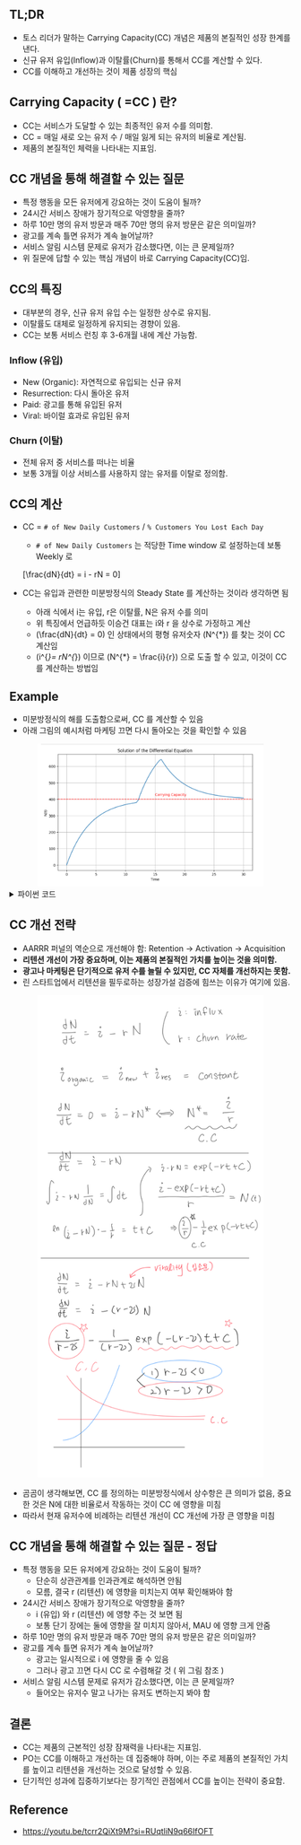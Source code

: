 ## TL;DR

- 토스 리더가 말하는 Carrying Capacity(CC) 개념은 제품의 본질적인 성장 한계를 낸다.
- 신규 유저 유입(Inflow)과 이탈률(Churn)를 통해서 CC를 계산할 수 있다.
- CC를 이해하고 개선하는 것이 제품 성장의 핵심

## Carrying Capacity ( =CC ) 란?

- CC는 서비스가 도달할 수 있는 최종적인 유저 수를 의미함.
- CC = 매일 새로 오는 유저 수 / 매일 잃게 되는 유저의 비율로 계산됨.
- 제품의 본질적인 체력을 나타내는 지표임.

## CC 개념을 통해 해결할 수 있는 질문

- 특정 행동을 모든 유저에게 강요하는 것이 도움이 될까?
- 24시간 서비스 장애가 장기적으로 악영향을 줄까?
- 하루 10만 명의 유저 방문과 매주 70만 명의 유저 방문은 같은 의미일까?
- 광고를 계속 틀면 유저가 계속 늘어날까?
- 서비스 알림 시스템 문제로 유저가 감소했다면, 이는 큰 문제일까?
- 위 질문에 답할 수 있는 핵심 개념이 바로 Carrying Capacity(CC)임.

## CC의 특징

- 대부분의 경우, 신규 유저 유입 수는 일정한 상수로 유지됨.
- 이탈률도 대체로 일정하게 유지되는 경향이 있음.
- CC는 보통 서비스 런칭 후 3-6개월 내에 계산 가능함.

### Inflow (유입)

- New (Organic): 자연적으로 유입되는 신규 유저
- Resurrection: 다시 돌아온 유저
- Paid: 광고를 통해 유입된 유저
- Viral: 바이럴 효과로 유입된 유저

### Churn (이탈)

- 전체 유저 중 서비스를 떠나는 비율
- 보통 3개월 이상 서비스를 사용하지 않는 유저를 이탈로 정의함.

## CC의 계산

- CC = `# of New Daily Customers` / `% Customers You Lost Each Day`
    - `# of New Daily Customers` 는 적당한 Time window 로 설정하는데 보통 Weekly 로

    \[\frac{dN}{dt} = i - rN = 0\]

- CC는 유입과 관련한 미분방정식의 Steady State 를 계산하는 것이라 생각하면 됨
    - 아래 식에서 i는 유입, r은 이탈률, N은 유저 수를 의미
    - 위 특징에서 언급하듯 이승건 대표는 i와 r 을 상수로 가정하고 계산
    - \(\frac{dN}{dt} = 0\) 인 상태에서의 평형 유저숫자 \(N^{*}\) 를 찾는 것이 CC 계산임
    - \(i^{*}= rN^{*}\) 이므로 \(N^{*} = \frac{i}{r}\) 으로 도출 할 수 있고, 이것이 CC 를 계산하는 방법임

## Example

- 미분방정식의 해를 도출함으로써, CC 를 계산할 수 있음
- 아래 그림의 예시처럼 마케팅 끄면 다시 돌아오는 것을 확인할 수 있음

<div style="text-align: center;">
    <img src=/img/TSK-1969/1.png width=80%>
</div>

<details markdown="1">
<summary>파이썬 코드</summary>

- 아래 파이썬 코드를 통해서, 유입과 이탈률이 상수로 가정되었을 때, N의 추세를 생각해볼 수 있음

```python
import numpy as np
from scipy.integrate import odeint
import matplotlib.pyplot as plt

organic_influx = 100
marketing_influx = 100
churn_rate = 0.25

carrying_capacity = organic_influx / churn_rate


def i(t):
    if 0 < t <= 12:
        return organic_influx
    elif 12 < t <= 16:
        return organic_influx + marketing_influx
    else:
        return organic_influx

def r(t):
    return churn_rate

def dN_dt(N, t):
    return i(t) - r(t) * N

# Initial condition and time range
N0 = 0
t = np.linspace(0, 30, 100)

# Solve the differential equation
N = odeint(dN_dt, N0, t)

# Plot the solution
plt.figure(figsize=(10, 6))
plt.plot(t, N)
plt.xlabel('Time')
plt.ylabel('N(t)')
plt.title('Solution of the Differential Equation')

plt.axhline(y=carrying_capacity, color='r', linestyle='--', label='Carrying Capacity')
plt.text(15, carrying_capacity + 20, 'Carrying Capacity', color='r')

plt.grid(True)
plt.show()
```

</details>

## CC 개선 전략

- AARRR 퍼널의 역순으로 개선해야 함: Retention → Activation → Acquisition
- **리텐션 개선이 가장 중요하며, 이는 제품의 본질적인 가치를 높이는 것을 의미함.**
- **광고나 마케팅은 단기적으로 유저 수를 늘릴 수 있지만, CC 자체를 개선하지는 못함.**
- 린 스타트업에서 리텐션을 필두로하는 성장가설 검증에 힘쓰는 이유가 여기에 있음.

<div style="text-align: center;">
    <img src=/img/TSK-1969/2.png width=80%>
</div>

- 곰곰이 생각해보면, CC 를 정의하는 미분방정식에서 상수항은 큰 의미가 없음, 중요한 것은 N에 대한 비율로서 작동하는 것이 CC 에 영향을 미침
- 따라서 현재 유저수에 비례하는 리텐션 개선이 CC 개선에 가장 큰 영향을 미침

## CC 개념을 통해 해결할 수 있는 질문 - 정답

- 특정 행동을 모든 유저에게 강요하는 것이 도움이 될까?
    - 단순히 상관관계를 인과관계로 해석하면 안됨
    - 모름, 결국 r (리텐션) 에 영향을 미치는지 여부 확인해봐야 함
- 24시간 서비스 장애가 장기적으로 악영향을 줄까?
    - i (유입) 와 r (리텐션) 에 영향 주는 것 보면 됨
    - 보통 단기 장에는 둘에 영향을 잘 미치지 않아서, MAU 에 영향 크게 안줌
- 하루 10만 명의 유저 방문과 매주 70만 명의 유저 방문은 같은 의미일까?
- 광고를 계속 틀면 유저가 계속 늘어날까?
    - 광고는 일시적으로 i 에 영향을 줄 수 있음
    - 그러나 광고 끄면 다시 CC 로 수렴해갈 것 ( 위 그림 참조 )
- 서비스 알림 시스템 문제로 유저가 감소했다면, 이는 큰 문제일까?
    - 들어오는 유저수 말고 나가는 유저도 변하는지 봐야 함

## 결론

- CC는 제품의 근본적인 성장 잠재력을 나타내는 지표임.
- PO는 CC를 이해하고 개선하는 데 집중해야 하며, 이는 주로 제품의 본질적인 가치를 높이고 리텐션을 개선하는 것으로 달성할 수 있음.
- 단기적인 성과에 집중하기보다는 장기적인 관점에서 CC를 높이는 전략이 중요함.

## Reference

- <https://youtu.be/tcrr2QiXt9M?si=RUqtliN9q66IfOFT>
